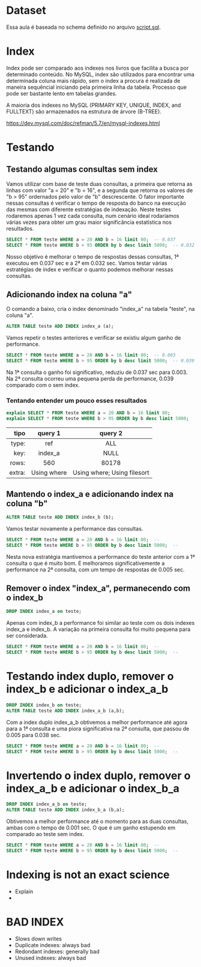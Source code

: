 # Dataset
Essa aula é baseada no schema definido no arquivo [script.sql](script.sql).

# Index
Index pode ser comparado aos indexes nos livros que facilita a busca por determinado conteúdo.
No MySQL, index são utilizados para encontrar uma determinada coluna mais rápido, sem o index a procura é realizada de maneira sequêncial iniciando pela primeira linha da tabela. Processo que pode ser bastante lento em tabelas grandes.

A maioria dos indexes no MySQL (PRIMARY KEY, UNIQUE, INDEX, and FULLTEXT) são armazenados na estrutura de árvore (B-TREE).

https://dev.mysql.com/doc/refman/5.7/en/mysql-indexes.html

# Testando

## Testando algumas consultas sem index
Vamos utilizar com base de teste duas consultas, a primeira que retorna as linhas com valor "a = 20" e "b = 16", e a segunda que retorna os valores de "b > 95" ordernados pelo valor de "b" descrescente. O fator importante nessas consultas é verificar o tempo de resposta do banco na execução das mesmas com diferente estratégias de indexação. Neste testes rodaremos apenas 1 vez cada consulta, num cenário ideal rodariamos várias vezes para obter um grau maior significância estatística nos resultados.

```sql
SELECT * FROM teste WHERE a = 20 AND b = 16 limit 80;  -- 0.037
SELECT * FROM teste WHERE b > 95 ORDER by b desc limit 5000;  -- 0.032
```

Nosso objetivo é melhorar o tempo de respostas dessas consultas, 1ª executou em 0.037 sec e a 2ª em 0.032 sec. Vamos testar várias estratégias de index e verificar o quanto podemos melhorar nessas consultas.

## Adicionando index na coluna "a"

O comando a baixo, cria o index denominado "index_a" na tabela "teste", na coluna "a".
```sql
ALTER TABLE teste ADD INDEX index_a (a);
```

Vamos repetir o testes anteriores e verificar se existiu algum ganho de performance.

```sql
SELECT * FROM teste WHERE a = 20 AND b = 16 limit 80;  -- 0.003
SELECT * FROM teste WHERE b > 95 ORDER by b desc limit 5000;  -- 0.039
```

Na 1ª consulta o ganho foi significativo, reduziu de 0.037 sec para 0.003. Na 2ª consulta ocorreu uma pequena perda de performance, 0.039 comparado com o sem index.

### Tentando entender um pouco esses resultados

```sql
explain SELECT * FROM teste WHERE a = 20 AND b = 16 limit 80;
explain SELECT * FROM teste WHERE b > 95 ORDER by b desc limit 5000;
```

| tipo | query 1 | query 2 |
| ---: | :---: | :---: |
| type: | ref | ALL |
| key: | index_a | NULL |
| rows: | 560 | 80178 |
| extra: | Using where | Using where; Using filesort |


## Mantendo o index_a e adicionando index na coluna "b"

```sql
ALTER TABLE teste ADD INDEX index_b (b);
```
Vamos testar novamente a performance das consultas.

```sql
SELECT * FROM teste WHERE a = 20 AND b = 16 limit 80;  --
SELECT * FROM teste WHERE b > 95 ORDER by b desc limit 5000;  --
```

Nesta nova estratégia mantivemos a performance do teste anterior com a 1ª consulta o que é muito bom. E melhoramos significativemente a performance na 2ª consulta, com um tempo de respostas de 0.005 sec.

## Remover o index "index_a", permanecendo com o index_b

```sql
DROP INDEX index_a on teste;
```

Apenas com index_b a performance foi similar ao teste com os dois indexes index_a e index_b. A variação na primeira consulta foi muito pequena para ser considerada.

```sql
SELECT * FROM teste WHERE a = 20 AND b = 16 limit 80;  --
SELECT * FROM teste WHERE b > 95 ORDER by b desc limit 5000;  --
```


# Testando index duplo, remover o index_b e adicionar o index_a_b
```sql
DROP INDEX index_b on teste;
ALTER TABLE teste ADD INDEX index_a_b (a,b);
```

Com a index duplo index_a_b obtivemos a melhor performance até agora para a 1ª consulta e uma piora significativa na 2ª consulta, que passou de 0.005 para 0.038 sec.

```sql
SELECT * FROM teste WHERE a = 20 AND b = 16 limit 80;  --
SELECT * FROM teste WHERE b > 95 ORDER by b desc limit 5000;  --
```

# Invertendo o index duplo, remover o index_a_b e adicionar o index_b_a
```sql
DROP INDEX index_a_b on teste;
ALTER TABLE teste ADD INDEX index_b_a (b,a);
```

Obtivemos a melhor performance até o momento para as duas consultas, ambas com o tempo de 0.001 sec. O que é um ganho estupendo em comparado ao teste sem index.

```sql
SELECT * FROM teste WHERE a = 20 AND b = 16 limit 80;  --
SELECT * FROM teste WHERE b > 95 ORDER by b desc limit 5000;  --
```

# Indexing is not an exact science
- Explain
-

# BAD INDEX
- Slows down writes
- Duplicate indexes: always bad
- Redondant indexes: generally bad
- Unused indexes: always bad
